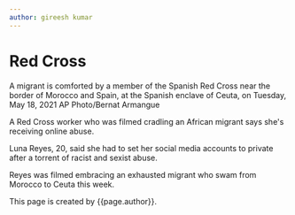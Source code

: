 ```yaml
---
author: gireesh kumar
---
```


# Red Cross

A migrant is comforted by a member of the Spanish Red Cross near the border of Morocco and Spain, at the Spanish enclave of Ceuta, on Tuesday, May 18, 2021 AP Photo/Bernat Armangue

A Red Cross worker who was filmed cradling an African migrant says she's receiving online abuse.

Luna Reyes, 20, said she had to set her social media accounts to private after a torrent of racist and sexist abuse. 

Reyes was filmed embracing an exhausted migrant who swam from Morocco to Ceuta this week.

This page is created by {{page.author}}. 

